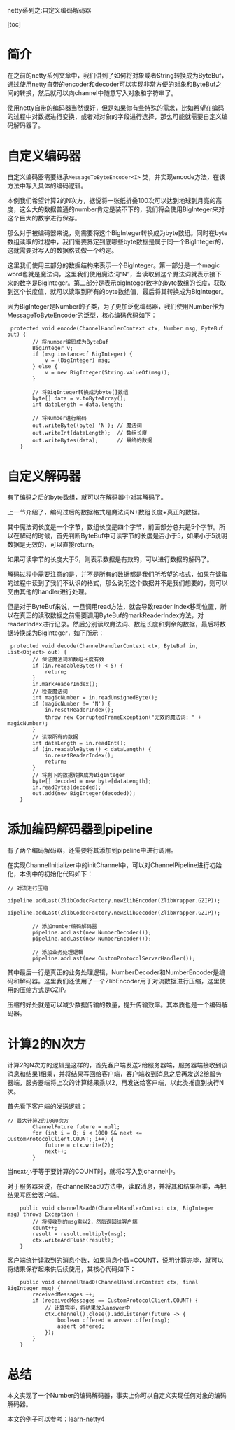 netty系列之:自定义编码解码器

[toc]

# 简介

在之前的netty系列文章中，我们讲到了如何将对象或者String转换成为ByteBuf，通过使用netty自带的encoder和decoder可以实现非常方便的对象和ByteBuf之间的转换，然后就可以向channel中随意写入对象和字符串了。

使用netty自带的编码器当然很好，但是如果你有些特殊的需求，比如希望在编码的过程中对数据进行变换，或者对对象的字段进行选择，那么可能就需要自定义编码解码器了。

# 自定义编码器

自定义编码器需要继承`MessageToByteEncoder<I>` 类，并实现encode方法，在该方法中写入具体的编码逻辑。

本例我们希望计算2的N次方，据说将一张纸折叠100次可以达到地球到月亮的高度，这么大的数据普通的number肯定是装不下的，我们将会使用BigInteger来对这个巨大的数字进行保存。

那么对于被编码器来说，则需要将这个BigInteger转换成为byte数组。同时在byte数组读取的过程中，我们需要界定到底哪些byte数据是属于同一个BigInteger的，这就需要对写入的数据格式做一个约定。

这里我们使用三部分的数据结构来表示一个BigInteger。第一部分是一个magic word也就是魔法词，这里我们使用魔法词“N”，当读取到这个魔法词就表示接下来的数字是BigInteger。第二部分是表示bigInteger数字的byte数组的长度，获取到这个长度值，就可以读取到所有的byte数组值，最后将其转换成为BigInteger。

因为BigInteger是Number的子类，为了更加泛化编码器，我们使用Number作为MessageToByteEncoder的泛型，核心编码代码如下：

```
 protected void encode(ChannelHandlerContext ctx, Number msg, ByteBuf out) {
        // 将number编码成为ByteBuf
        BigInteger v;
        if (msg instanceof BigInteger) {
            v = (BigInteger) msg;
        } else {
            v = new BigInteger(String.valueOf(msg));
        }

        // 将BigInteger转换成为byte[]数组
        byte[] data = v.toByteArray();
        int dataLength = data.length;

        // 将Number进行编码
        out.writeByte((byte) 'N'); // 魔法词
        out.writeInt(dataLength);  // 数组长度
        out.writeBytes(data);      // 最终的数据
    }
```

# 自定义解码器

有了编码之后的byte数组，就可以在解码器中对其解码了。

上一节介绍了，编码过后的数据格式是魔法词N+数组长度+真正的数据。

其中魔法词长度是一个字节，数组长度是四个字节，前面部分总共是5个字节。所以在解码的时候，首先判断ByteBuf中可读字节的长度是否小于5，如果小于5说明数据是无效的，可以直接return。

如果可读字节的长度大于5，则表示数据是有效的，可以进行数据的解码了。

解码过程中需要注意的是，并不是所有的数据都是我们所希望的格式，如果在读取的过程中读到了我们不认识的格式，那么说明这个数据并不是我们想要的，则可以交由其他的handler进行处理。

但是对于ByteBuf来说，一旦调用read方法，就会导致reader index移动位置，所以在真正的读取数据之前需要调用ByteBuf的markReaderIndex方法，对readerIndex进行记录。然后分别读取魔法词、数组长度和剩余的数据，最后将数据转换成为BigInteger，如下所示：

```
 protected void decode(ChannelHandlerContext ctx, ByteBuf in, List<Object> out) {
        // 保证魔法词和数组长度有效
        if (in.readableBytes() < 5) {
            return;
        }
        in.markReaderIndex();
        // 检查魔法词
        int magicNumber = in.readUnsignedByte();
        if (magicNumber != 'N') {
            in.resetReaderIndex();
            throw new CorruptedFrameException("无效的魔法词: " + magicNumber);
        }
        // 读取所有的数据
        int dataLength = in.readInt();
        if (in.readableBytes() < dataLength) {
            in.resetReaderIndex();
            return;
        }
        // 将剩下的数据转换成为BigInteger
        byte[] decoded = new byte[dataLength];
        in.readBytes(decoded);
        out.add(new BigInteger(decoded));
    }
```

# 添加编码解码器到pipeline

有了两个编码解码器，还需要将其添加到pipeline中进行调用。

在实现ChannelInitializer中的initChannel中，可以对ChannelPipeline进行初始化，本例中的初始化代码如下：

```
// 对流进行压缩
        pipeline.addLast(ZlibCodecFactory.newZlibEncoder(ZlibWrapper.GZIP));
        pipeline.addLast(ZlibCodecFactory.newZlibDecoder(ZlibWrapper.GZIP));

        // 添加number编码解码器
        pipeline.addLast(new NumberDecoder());
        pipeline.addLast(new NumberEncoder());

        // 添加业务处理逻辑
        pipeline.addLast(new CustomProtocolServerHandler());
```

其中最后一行是真正的业务处理逻辑，NumberDecoder和NumberEncoder是编码和解码器。这里我们还使用了一个ZlibEncoder用于对流数据进行压缩，这里使用的压缩方式是GZIP。

压缩的好处就是可以减少数据传输的数量，提升传输效率。其本质也是一个编码解码器。

# 计算2的N次方

计算2的N次方的逻辑是这样的，首先客户端发送2给服务器端，服务器端接收到该消息和结果1相乘，并将结果写回给客户端，客户端收到消息之后再发送2给服务器端，服务器端将上次的计算结果乘以2，再发送给客户端，以此类推直到执行N次。

首先看下客户端的发送逻辑：

```
// 最大计算2的1000次方
        ChannelFuture future = null;
        for (int i = 0; i < 1000 && next <= CustomProtocolClient.COUNT; i++) {
            future = ctx.write(2);
            next++;
        }
```

当next小于等于要计算的COUNT时，就将2写入到channel中。

对于服务器来说，在channelRead0方法中，读取消息，并将其和结果相乘，再把结果写回给客户端。

```
    public void channelRead0(ChannelHandlerContext ctx, BigInteger msg) throws Exception {
        // 将接收到的msg乘以2，然后返回给客户端
        count++;
        result = result.multiply(msg);
        ctx.writeAndFlush(result);
    }
```

客户端统计读取到的消息个数，如果消息个数=COUNT，说明计算完毕，就可以将结果保存起来供后续使用，其核心代码如下：

```
    public void channelRead0(ChannelHandlerContext ctx, final BigInteger msg) {
        receivedMessages ++;
        if (receivedMessages == CustomProtocolClient.COUNT) {
            // 计算完毕，将结果放入answer中
            ctx.channel().close().addListener(future -> {
                boolean offered = answer.offer(msg);
                assert offered;
            });
        }
    }
```

# 总结

本文实现了一个Number的编码解码器，事实上你可以自定义实现任何对象的编码解码器。

本文的例子可以参考：[learn-netty4](https://github.com/ddean2009/learn-netty4)